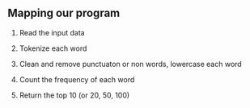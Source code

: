 ## Mapping our program

1. Read the input data

2. Tokenize each word

3. Clean and remove punctuaton or non words, lowercase each word

4. Count the frequency of each word

5. Return the top 10 (or 20, 50, 100)